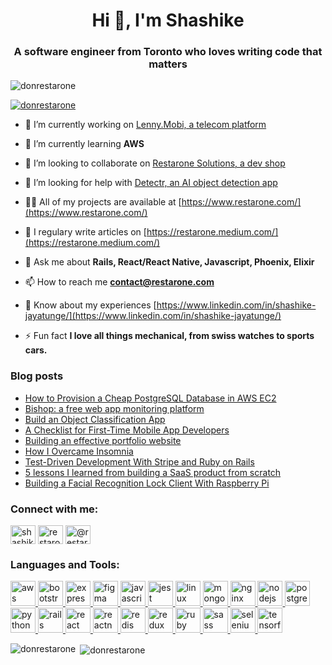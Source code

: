 <h1 align="center">Hi 👋, I'm Shashike</h1>
<h3 align="center">A software engineer from Toronto who loves writing code that matters</h3>

<p align="left"> <img src="https://komarev.com/ghpvc/?username=donrestarone&label=Profile%20views&color=0e75b6&style=flat" alt="donrestarone" /> </p>

<p align="left"> <a href="https://github.com/ryo-ma/github-profile-trophy"><img src="https://github-profile-trophy.vercel.app/?username=donrestarone" alt="donrestarone" /></a> </p>

- 🔭 I’m currently working on [Lenny.Mobi, a telecom platform](https://www.lenny.mobi/)

- 🌱 I’m currently learning **AWS**

- 👯 I’m looking to collaborate on [Restarone Solutions, a dev shop](https://www.restarone.com/)

- 🤝 I’m looking for help with [Detectr, an AI object detection app](https://github.com/donrestarone/object-detectr)

- 👨‍💻 All of my projects are available at [https://www.restarone.com/](https://www.restarone.com/)

- 📝 I regulary write articles on [https://restarone.medium.com/](https://restarone.medium.com/)

- 💬 Ask me about **Rails, React/React Native, Javascript, Phoenix, Elixir**

- 📫 How to reach me **contact@restarone.com**

- 📄 Know about my experiences [https://www.linkedin.com/in/shashike-jayatunge/](https://www.linkedin.com/in/shashike-jayatunge/)

- ⚡ Fun fact **I love all things mechanical, from swiss watches to sports cars.**

### Blog posts
<!-- BLOG-POST-LIST:START -->
- [How to Provision a Cheap PostgreSQL Database in AWS EC2](https://medium.com/better-programming/how-to-provision-a-cheap-postgresql-database-in-aws-ec2-9984ff3ddaea?source=rss-3e6963362442------2)
- [Bishop: a free web app monitoring platform](https://levelup.gitconnected.com/bishop-a-free-web-app-monitoring-platform-d3880f56e8f6?source=rss-3e6963362442------2)
- [Build an Object Classification App](https://medium.com/better-programming/build-an-object-classification-app-392b9db7839c?source=rss-3e6963362442------2)
- [A Checklist for First-Time Mobile App Developers](https://medium.com/better-programming/a-checklist-for-first-time-mobile-app-developers-daa5c964e63f?source=rss-3e6963362442------2)
- [Building an effective portfolio website](https://levelup.gitconnected.com/building-an-effective-portfolio-website-a5b214167a49?source=rss-3e6963362442------2)
- [How I Overcame Insomnia](https://medium.com/curious/how-i-overcame-insomnia-ba63d624fd85?source=rss-3e6963362442------2)
- [Test-Driven Development With Stripe and Ruby on Rails](https://medium.com/better-programming/test-driven-development-with-stripe-and-ruby-on-rails-cfc81e3e261?source=rss-3e6963362442------2)
- [5 lessons I learned from building a SaaS product from scratch](https://levelup.gitconnected.com/5-lessons-i-learned-from-building-a-saas-product-from-scratch-627a101d5381?source=rss-3e6963362442------2)
- [Building a Facial Recognition Lock Client With Raspberry Pi](https://medium.com/swlh/building-a-facial-recognition-lock-client-with-raspberry-pi-ad06319be88f?source=rss-3e6963362442------2)
<!-- BLOG-POST-LIST:END -->

<p align="left">
<h3 align="left">Connect with me:</h3>
<a href="https://linkedin.com/in/shashike-jayatunge" target="blank"><img align="center" src="https://cdn.jsdelivr.net/npm/simple-icons@3.0.1/icons/linkedin.svg" alt="shashike-jayatunge" height="30" width="40" /></a>
<a href="https://instagram.com/restarone" target="blank"><img align="center" src="https://cdn.jsdelivr.net/npm/simple-icons@3.0.1/icons/instagram.svg" alt="restarone" height="30" width="40" /></a>
<a href="https://restarone.medium.com" target="blank"><img align="center" src="https://cdn.jsdelivr.net/npm/simple-icons@3.0.1/icons/medium.svg" alt="@restarone" height="30" width="40" /></a>
</p>

<h3 align="left">Languages and Tools:</h3>
<p align="left"> <a href="https://aws.amazon.com" target="_blank"> <img src="https://devicons.github.io/devicon/devicon.git/icons/amazonwebservices/amazonwebservices-original-wordmark.svg" alt="aws" width="40" height="40"/> </a> <a href="https://getbootstrap.com" target="_blank"> <img src="https://devicons.github.io/devicon/devicon.git/icons/bootstrap/bootstrap-plain.svg" alt="bootstrap" width="40" height="40"/> </a> <a href="https://expressjs.com" target="_blank"> <img src="https://devicons.github.io/devicon/devicon.git/icons/express/express-original-wordmark.svg" alt="express" width="40" height="40"/> </a> <a href="https://www.figma.com/" target="_blank"> <img src="https://www.vectorlogo.zone/logos/figma/figma-icon.svg" alt="figma" width="40" height="40"/> </a> <a href="https://developer.mozilla.org/en-US/docs/Web/JavaScript" target="_blank"> <img src="https://devicons.github.io/devicon/devicon.git/icons/javascript/javascript-original.svg" alt="javascript" width="40" height="40"/> </a> <a href="https://jestjs.io" target="_blank"> <img src="https://www.vectorlogo.zone/logos/jestjsio/jestjsio-icon.svg" alt="jest" width="40" height="40"/> </a> <a href="https://www.linux.org/" target="_blank"> <img src="https://devicons.github.io/devicon/devicon.git/icons/linux/linux-original.svg" alt="linux" width="40" height="40"/> </a> <a href="https://www.mongodb.com/" target="_blank"> <img src="https://devicons.github.io/devicon/devicon.git/icons/mongodb/mongodb-original-wordmark.svg" alt="mongodb" width="40" height="40"/> </a> <a href="https://www.nginx.com" target="_blank"> <img src="https://devicons.github.io/devicon/devicon.git/icons/nginx/nginx-original.svg" alt="nginx" width="40" height="40"/> </a> <a href="https://nodejs.org" target="_blank"> <img src="https://devicons.github.io/devicon/devicon.git/icons/nodejs/nodejs-original-wordmark.svg" alt="nodejs" width="40" height="40"/> </a> <a href="https://www.postgresql.org" target="_blank"> <img src="https://devicons.github.io/devicon/devicon.git/icons/postgresql/postgresql-original-wordmark.svg" alt="postgresql" width="40" height="40"/> </a> <a href="https://www.python.org" target="_blank"> <img src="https://devicons.github.io/devicon/devicon.git/icons/python/python-original.svg" alt="python" width="40" height="40"/> </a> <a href="https://rubyonrails.org" target="_blank"> <img src="https://devicons.github.io/devicon/devicon.git/icons/rails/rails-original-wordmark.svg" alt="rails" width="40" height="40"/> </a> <a href="https://reactjs.org/" target="_blank"> <img src="https://devicons.github.io/devicon/devicon.git/icons/react/react-original-wordmark.svg" alt="react" width="40" height="40"/> </a> <a href="https://reactnative.dev/" target="_blank"> <img src="https://reactnative.dev/img/header_logo.svg" alt="reactnative" width="40" height="40"/> </a> <a href="https://redis.io" target="_blank"> <img src="https://devicons.github.io/devicon/devicon.git/icons/redis/redis-original-wordmark.svg" alt="redis" width="40" height="40"/> </a> <a href="https://redux.js.org" target="_blank"> <img src="https://devicons.github.io/devicon/devicon.git/icons/redux/redux-original.svg" alt="redux" width="40" height="40"/> </a> <a href="https://www.ruby-lang.org/en/" target="_blank"> <img src="https://devicons.github.io/devicon/devicon.git/icons/ruby/ruby-original-wordmark.svg" alt="ruby" width="40" height="40"/> </a> <a href="https://sass-lang.com" target="_blank"> <img src="https://devicons.github.io/devicon/devicon.git/icons/sass/sass-original.svg" alt="sass" width="40" height="40"/> </a> <a href="https://www.selenium.dev" target="_blank"> <img src="https://raw.githubusercontent.com/detain/svg-logos/780f25886640cef088af994181646db2f6b1a3f8/svg/selenium-logo.svg" alt="selenium" width="40" height="40"/> </a> <a href="https://www.tensorflow.org" target="_blank"> <img src="https://www.vectorlogo.zone/logos/tensorflow/tensorflow-icon.svg" alt="tensorflow" width="40" height="40"/> </a> </p>

<p><img align="left" src="https://github-readme-stats.vercel.app/api/top-langs/?username=donrestarone&layout=compact" alt="donrestarone" /></p>

<p>&nbsp;<img align="center" src="https://github-readme-stats.vercel.app/api?username=donrestarone&show_icons=true" alt="donrestarone" /></p>

